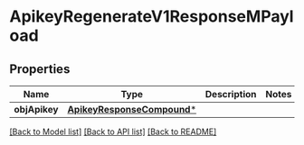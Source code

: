 # ApikeyRegenerateV1ResponseMPayload

## Properties
Name | Type | Description | Notes
------------ | ------------- | ------------- | -------------
**objApikey** | [**ApikeyResponseCompound***](ApikeyResponseCompound.md) |  | 

[[Back to Model list]](../README.md#documentation-for-models) [[Back to API list]](../README.md#documentation-for-api-endpoints) [[Back to README]](../README.md)


